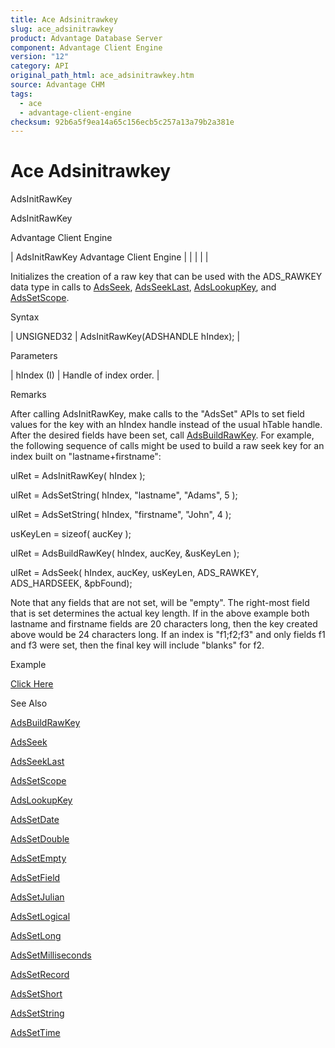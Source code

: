```yaml
---
title: Ace Adsinitrawkey
slug: ace_adsinitrawkey
product: Advantage Database Server
component: Advantage Client Engine
version: "12"
category: API
original_path_html: ace_adsinitrawkey.htm
source: Advantage CHM
tags:
  - ace
  - advantage-client-engine
checksum: 92b6a5f9ea14a65c156ecb5c257a13a79b2a381e
---
```


# Ace Adsinitrawkey

AdsInitRawKey

AdsInitRawKey

Advantage Client Engine

| AdsInitRawKey  Advantage Client Engine |  |  |  |  |

Initializes the creation of a raw key that can be used with the ADS\_RAWKEY data type in calls to [AdsSeek](ace_adsseek.md), [AdsSeekLast](ace_adsseeklast.md), [AdsLookupKey](ace_adslookupkey.md), and [AdsSetScope](ace_adssetscope.md).

Syntax

| UNSIGNED32 | AdsInitRawKey(ADSHANDLE hIndex); |

Parameters

| hIndex (I) | Handle of index order. |

Remarks

After calling AdsInitRawKey, make calls to the "AdsSet" APIs to set field values for the key with an hIndex handle instead of the usual hTable handle. After the desired fields have been set, call [AdsBuildRawKey](ace_adsbuildrawkey.md). For example, the following sequence of calls might be used to build a raw seek key for an index built on "lastname+firstname":

ulRet = AdsInitRawKey( hIndex );

ulRet = AdsSetString( hIndex, "lastname", "Adams", 5 );

ulRet = AdsSetString( hIndex, "firstname", "John", 4 );

usKeyLen = sizeof( aucKey );

ulRet = AdsBuildRawKey( hIndex, aucKey, &usKeyLen );

ulRet = AdsSeek( hIndex, aucKey, usKeyLen, ADS\_RAWKEY, ADS\_HARDSEEK, &pbFound);

Note that any fields that are not set, will be "empty". The right-most field that is set determines the actual key length. If in the above example both lastname and firstname fields are 20 characters long, then the key created above would be 24 characters long. If an index is "f1;f2;f3" and only fields f1 and f3 were set, then the final key will include "blanks" for f2.

Example

[Click Here](ace_examples.md#adsinitrawkeyexample)

See Also

[AdsBuildRawKey](ace_adsbuildrawkey.md)

[AdsSeek](ace_adsseek.md)

[AdsSeekLast](ace_adsseeklast.md)

[AdsSetScope](ace_adssetscope.md)

[AdsLookupKey](ace_adslookupkey.md)

[AdsSetDate](ace_adssetdate.md)

[AdsSetDouble](ace_adssetdouble.md)

[AdsSetEmpty](ace_adssetempty.md)

[AdsSetField](ace_adssetfield.md)

[AdsSetJulian](ace_adssetjulian.md)

[AdsSetLogical](ace_adssetlogical.md)

[AdsSetLong](ace_adssetlong.md)

[AdsSetMilliseconds](ace_adssetmilliseconds.md)

[AdsSetRecord](ace_adssetrecord.md)

[AdsSetShort](ace_adssetshort.md)

[AdsSetString](ace_adssetstring.md)

[AdsSetTime](ace_adssettime.md)
